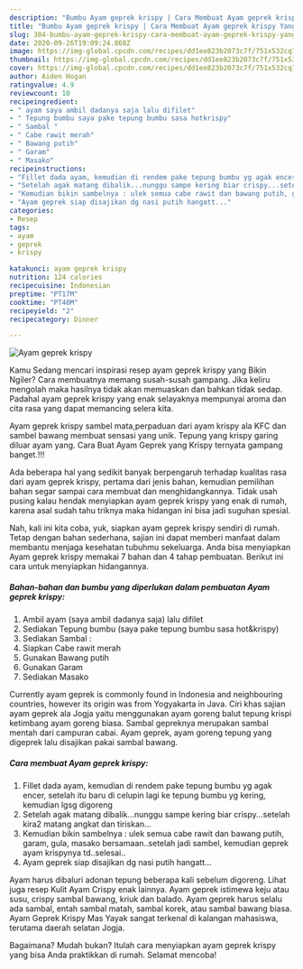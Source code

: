 ```yaml
---
description: "Bumbu Ayam geprek krispy | Cara Membuat Ayam geprek krispy Yang Enak Dan Mudah"
title: "Bumbu Ayam geprek krispy | Cara Membuat Ayam geprek krispy Yang Enak Dan Mudah"
slug: 304-bumbu-ayam-geprek-krispy-cara-membuat-ayam-geprek-krispy-yang-enak-dan-mudah
date: 2020-09-26T19:09:24.868Z
image: https://img-global.cpcdn.com/recipes/dd1ee823b2073c7f/751x532cq70/ayam-geprek-krispy-foto-resep-utama.jpg
thumbnail: https://img-global.cpcdn.com/recipes/dd1ee823b2073c7f/751x532cq70/ayam-geprek-krispy-foto-resep-utama.jpg
cover: https://img-global.cpcdn.com/recipes/dd1ee823b2073c7f/751x532cq70/ayam-geprek-krispy-foto-resep-utama.jpg
author: Aiden Hogan
ratingvalue: 4.9
reviewcount: 10
recipeingredient:
- " ayam saya ambil dadanya saja lalu difilet"
- " Tepung bumbu saya pake tepung bumbu sasa hotkrispy"
- " Sambal "
- " Cabe rawit merah"
- " Bawang putih"
- " Garam"
- " Masako"
recipeinstructions:
- "Fillet dada ayam, kemudian di rendem pake tepung bumbu yg agak encer, setelah itu baru di celupin lagi ke tepung bumbu yg kering, kemudian lgsg digoreng"
- "Setelah agak matang dibalik...nunggu sampe kering biar crispy...setelah kira2 matang angkat dan tiriskan..."
- "Kemudian bikin sambelnya : ulek semua cabe rawit dan bawang putih, garam, gula, masako bersamaan..setelah jadi sambel, kemudian geprek ayam krispynya td..selesai.."
- "Ayam geprek siap disajikan dg nasi putih hangatt..."
categories:
- Resep
tags:
- ayam
- geprek
- krispy

katakunci: ayam geprek krispy 
nutrition: 124 calories
recipecuisine: Indonesian
preptime: "PT17M"
cooktime: "PT40M"
recipeyield: "2"
recipecategory: Dinner

---
```



![Ayam geprek krispy](https://img-global.cpcdn.com/recipes/dd1ee823b2073c7f/751x532cq70/ayam-geprek-krispy-foto-resep-utama.jpg)

Kamu Sedang mencari inspirasi resep ayam geprek krispy yang Bikin Ngiler? Cara membuatnya memang susah-susah gampang. Jika keliru mengolah maka hasilnya tidak akan memuaskan dan bahkan tidak sedap. Padahal ayam geprek krispy yang enak selayaknya mempunyai aroma dan cita rasa yang dapat memancing selera kita.

Ayam geprek krispy sambel mata,perpaduan dari ayam krispy ala KFC dan sambel bawang membuat sensasi yang unik. Tepung yang krispy garing diluar ayam yang. Cara Buat Ayam Geprek yang Krispy ternyata gampang banget.!!!

Ada beberapa hal yang sedikit banyak berpengaruh terhadap kualitas rasa dari ayam geprek krispy, pertama dari jenis bahan, kemudian pemilihan bahan segar sampai cara membuat dan menghidangkannya. Tidak usah pusing kalau hendak menyiapkan ayam geprek krispy yang enak di rumah, karena asal sudah tahu triknya maka hidangan ini bisa jadi suguhan spesial.


Nah, kali ini kita coba, yuk, siapkan ayam geprek krispy sendiri di rumah. Tetap dengan bahan sederhana, sajian ini dapat memberi manfaat dalam membantu menjaga kesehatan tubuhmu sekeluarga. Anda bisa menyiapkan Ayam geprek krispy memakai 7 bahan dan 4 tahap pembuatan. Berikut ini cara untuk menyiapkan hidangannya.

<!--inarticleads1-->

##### Bahan-bahan dan bumbu yang diperlukan dalam pembuatan Ayam geprek krispy:

1. Ambil  ayam (saya ambil dadanya saja) lalu difilet
1. Sediakan  Tepung bumbu (saya pake tepung bumbu sasa hot&amp;krispy)
1. Sediakan  Sambal :
1. Siapkan  Cabe rawit merah
1. Gunakan  Bawang putih
1. Gunakan  Garam
1. Sediakan  Masako


Currently ayam geprek is commonly found in Indonesia and neighbouring countries, however its origin was from Yogyakarta in Java. Ciri khas sajian ayam geprek ala Jogja yaitu menggunakan ayam goreng balut tepung krispi ketimbang ayam goreng biasa. Sambal gepreknya merupakan sambal mentah dari campuran cabai. Ayam geprek, ayam goreng tepung yang digeprek lalu disajikan pakai sambal bawang. 

<!--inarticleads2-->

##### Cara membuat Ayam geprek krispy:

1. Fillet dada ayam, kemudian di rendem pake tepung bumbu yg agak encer, setelah itu baru di celupin lagi ke tepung bumbu yg kering, kemudian lgsg digoreng
1. Setelah agak matang dibalik...nunggu sampe kering biar crispy...setelah kira2 matang angkat dan tiriskan...
1. Kemudian bikin sambelnya : ulek semua cabe rawit dan bawang putih, garam, gula, masako bersamaan..setelah jadi sambel, kemudian geprek ayam krispynya td..selesai..
1. Ayam geprek siap disajikan dg nasi putih hangatt...


Ayam harus dibaluri adonan tepung beberapa kali sebelum digoreng. Lihat juga resep Kulit Ayam Crispy enak lainnya. Ayam geprek istimewa keju atau susu, crispy sambal bawang, kriuk dan balado. Ayam geprek harus selalu ada sambal, entah sambal matah, sambal korek, atau sambal bawang biasa. Ayam Geprek Krispy Mas Yayak sangat terkenal di kalangan mahasiswa, terutama daerah selatan Jogja. 

Bagaimana? Mudah bukan? Itulah cara menyiapkan ayam geprek krispy yang bisa Anda praktikkan di rumah. Selamat mencoba!
